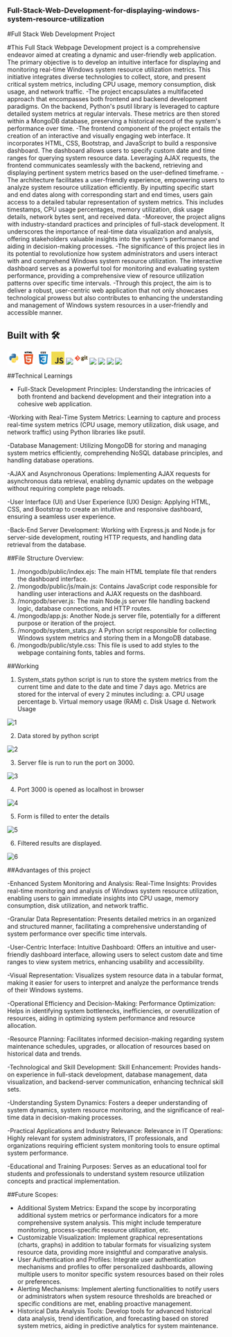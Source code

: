 ### Full-Stack-Web-Development-for-displaying-windows-system-resource-utilization
#Full Stack Web Development Project

#This Full Stack Webpage Development project is a comprehensive endeavor aimed at creating a dynamic and user-friendly web application. The primary objective is to develop an intuitive interface for displaying and monitoring real-time Windows system resource utilization metrics. This initiative integrates diverse technologies to collect, store, and present critical system metrics, including CPU usage, memory consumption, disk usage, and network traffic.
-The project encapsulates a multifaceted approach that encompasses both frontend and backend development paradigms. On the backend, Python's psutil library is leveraged to capture detailed system metrics at regular intervals. These metrics are then stored within a MongoDB database, preserving a historical record of the system's performance over time.
-The frontend component of the project entails the creation of an interactive and visually engaging web interface. It incorporates HTML, CSS, Bootstrap, and JavaScript to build a responsive dashboard. The dashboard allows users to specify custom date and time ranges for querying system resource data. Leveraging AJAX requests, the frontend communicates seamlessly with the backend, retrieving and displaying pertinent system metrics based on the user-defined timeframe.
-The architecture facilitates a user-friendly experience, empowering users to analyze system resource utilization efficiently. By inputting specific start and end dates along with corresponding start and end times, users gain access to a detailed tabular representation of system metrics. This includes timestamps, CPU usage percentages, memory utilization, disk usage details, network bytes sent, and received data.
-Moreover, the project aligns with industry-standard practices and principles of full-stack development. It underscores the importance of real-time data visualization and analysis, offering stakeholders valuable insights into the system's performance and aiding in decision-making processes.
-The significance of this project lies in its potential to revolutionize how system administrators and users interact with and comprehend Windows system resource utilization. The interactive dashboard serves as a powerful tool for monitoring and evaluating system performance, providing a comprehensive view of resource utilization patterns over specific time intervals.
-Through this project, the aim is to deliver a robust, user-centric web application that not only showcases technological prowess but also contributes to enhancing the understanding and management of Windows system resources in a user-friendly and accessible manner.

## Built with 🛠️
<code><img height="30" src="https://raw.githubusercontent.com/github/explore/80688e429a7d4ef2fca1e82350fe8e3517d3494d/topics/python/python.png"></code>
<code><img height="30" src="https://raw.githubusercontent.com/github/explore/80688e429a7d4ef2fca1e82350fe8e3517d3494d/topics/html/html.png"></code>
<code><img height="30" src="https://raw.githubusercontent.com/github/explore/80688e429a7d4ef2fca1e82350fe8e3517d3494d/topics/css/css.png"></code>
<code><img height="30" src="https://raw.githubusercontent.com/github/explore/80688e429a7d4ef2fca1e82350fe8e3517d3494d/topics/javascript/javascript.png"></code>
<code><img height="30" src="https://github.com/tomchen/stack-icons/raw/master/logos/bootstrap.svg"></code>
<code><img height="30" src="https://raw.githubusercontent.com/github/explore/80688e429a7d4ef2fca1e82350fe8e3517d3494d/topics/git/git.png"></code>
<code><img height="30" src="https://github.com/LakshayGupta11/Full-Stack-Web-Development-for-displaying-windows-system-resource-utilization/assets/140741956/e29cb89d-e8c3-4829-8089-a3fcf841e018"></code>
<code><img height="30" src="https://www.google.com/url?sa=i&url=https%3A%2F%2F1000logos.net%2Fmongodb-logo%2F&psig=AOvVaw1DepjY6_m1ApJYbxSXMaI4&ust=1706821738287000&source=images&cd=vfe&opi=89978449&ved=0CBMQjRxqFwoTCND8v8zEiIQDFQAAAAAdAAAAABAE"></code>
<code><img height="30" src="https://www.google.com/imgres?imgurl=https%3A%2F%2Fwww.bairesdev.com%2Fwp-content%2Fuploads%2F2021%2F07%2FExpressjs.svg&tbnid=tpirjvQ2ntR29M&vet=12ahUKEwjStNrvxIiEAxWsamwGHZLfBWcQMygGegQIARBU..i&imgrefurl=https%3A%2F%2Fwww.bairesdev.com%2Fblog%2Fwhat-is-express-js%2F&docid=HaUSfPxY2SAroM&w=3938&h=2475&q=logo%20express%20js&ved=2ahUKEwjStNrvxIiEAxWsamwGHZLfBWcQMygGegQIARBU"></code>
<code><img height="30" src="https://www.google.com/url?sa=i&url=https%3A%2F%2Fnextbigtechnology.com%2Fwhat-is-ajax%2F&psig=AOvVaw0iwRzcSPt9zRDbPbMfvKY-&ust=1706821896830000&source=images&cd=vfe&opi=89978449&ved=0CBMQjRxqFwoTCKCChpjFiIQDFQAAAAAdAAAAABAE"></code>

##Technical Learnings
- Full-Stack Development Principles: Understanding the intricacies of both frontend and backend development and their integration into a cohesive web application.

-Working with Real-Time System Metrics: Learning to capture and process real-time system metrics (CPU usage, memory utilization, disk usage, and network traffic) using Python libraries like psutil.

-Database Management: Utilizing MongoDB for storing and managing system metrics efficiently, comprehending NoSQL database principles, and handling database operations.

-AJAX and Asynchronous Operations: Implementing AJAX requests for asynchronous data retrieval, enabling dynamic updates on the webpage without requiring complete page reloads.

-User Interface (UI) and User Experience (UX) Design: Applying HTML, CSS, and Bootstrap to create an intuitive and responsive dashboard, ensuring a seamless user experience.

-Back-End Server Development: Working with Express.js and Node.js for server-side development, routing HTTP requests, and handling data retrieval from the database.

##File Structure Overview:
1. /mongodb/public/index.ejs: The main HTML template file that renders the dashboard interface.
2. /mongodb/public/js/main.js: Contains JavaScript code responsible for handling user interactions and AJAX requests on the dashboard.
3. /mongodb/server.js: The main Node.js server file handling backend logic, database connections, and HTTP routes.
4. /mongodb/app.js: Another Node.js server file, potentially for a different purpose or iteration of the project.
5. /mongodb/system_stats.py: A Python script responsible for collecting Windows system metrics and storing them in a MongoDB database.
6. /mongodb/public/style.css: This file is used to add styles to the webpage containing fonts, tables and forms.

##Working

1.	System_stats python script is run to store the system metrics from the current time and date to the date and time 7 days ago. Metrics are stored for the interval of every 2 minutes including:
a.	CPU usage percentage
b.	Virtual memory usage (RAM)
c.	Disk Usage 
d.	Network Usage
 
![1](https://github.com/LakshayGupta11/Full-Stack-Web-Development-for-displaying-windows-system-resource-utilization/assets/140741956/7764e5db-cfa6-40a6-8dfe-d83bfbf056cc)

2.	Data stored by python script
 
![2](https://github.com/LakshayGupta11/Full-Stack-Web-Development-for-displaying-windows-system-resource-utilization/assets/140741956/aa95e63f-ee68-40c5-be39-a91955c8e393)


3.	Server file is run to run the port on 3000.
 
 ![3](https://github.com/LakshayGupta11/Full-Stack-Web-Development-for-displaying-windows-system-resource-utilization/assets/140741956/adedc1d2-d682-4b8d-950a-6f2ca6224357)


4.	Port 3000 is opened as localhost in browser

![4](https://github.com/LakshayGupta11/Full-Stack-Web-Development-for-displaying-windows-system-resource-utilization/assets/140741956/a571a722-aacf-4f5e-9afc-b1f1311bf833)


5.	Form is filled to enter the details
 
![5](https://github.com/LakshayGupta11/Full-Stack-Web-Development-for-displaying-windows-system-resource-utilization/assets/140741956/0c5eb9e4-dc73-4c0f-8812-ebd8533cb1ba)


6.	Filtered results are displayed.

![6](https://github.com/LakshayGupta11/Full-Stack-Web-Development-for-displaying-windows-system-resource-utilization/assets/140741956/d0b74cf2-cff8-4fa2-8429-39dc03970b20)


##Advantages of this project

-Enhanced System Monitoring and Analysis:
Real-Time Insights: Provides real-time monitoring and analysis of Windows system resource utilization, enabling users to gain immediate insights into CPU usage, memory consumption, disk utilization, and network traffic.

-Granular Data Representation:
Presents detailed metrics in an organized and structured manner, facilitating a comprehensive understanding of system performance over specific time intervals.

-User-Centric Interface:
Intuitive Dashboard: Offers an intuitive and user-friendly dashboard interface, allowing users to select custom date and time ranges to view system metrics, enhancing usability and accessibility.

-Visual Representation:
Visualizes system resource data in a tabular format, making it easier for users to interpret and analyze the performance trends of their Windows systems.

-Operational Efficiency and Decision-Making:
Performance Optimization: Helps in identifying system bottlenecks, inefficiencies, or overutilization of resources, aiding in optimizing system performance and resource allocation.

-Resource Planning:
Facilitates informed decision-making regarding system maintenance schedules, upgrades, or allocation of resources based on historical data and trends.

-Technological and Skill Development:
Skill Enhancement: Provides hands-on experience in full-stack development, database management, data visualization, and backend-server communication, enhancing technical skill sets.

-Understanding System Dynamics:
Fosters a deeper understanding of system dynamics, system resource monitoring, and the significance of real-time data in decision-making processes.

-Practical Applications and Industry Relevance:
Relevance in IT Operations: Highly relevant for system administrators, IT professionals, and organizations requiring efficient system monitoring tools to ensure optimal system performance.

-Educational and Training Purposes:
Serves as an educational tool for students and professionals to understand system resource utilization concepts and practical implementation.

##Future Scopes:
- Additional System Metrics: Expand the scope by incorporating additional system metrics or performance indicators for a more comprehensive system analysis. This might include temperature monitoring, process-specific resource utilization, etc.
- Customizable Visualization: Implement graphical representations (charts, graphs) in addition to tabular formats for visualizing system resource data, providing more insightful and comparative analysis.
- User Authentication and Profiles: Integrate user authentication mechanisms and profiles to offer personalized dashboards, allowing multiple users to monitor specific system resources based on their roles or preferences.
- Alerting Mechanisms: Implement alerting functionalities to notify users or administrators when system resource thresholds are breached or specific conditions are met, enabling proactive management.
- Historical Data Analysis Tools: Develop tools for advanced historical data analysis, trend identification, and forecasting based on stored system metrics, aiding in predictive analytics for system maintenance.
